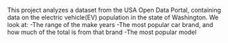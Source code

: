 This project analyzes a dataset from the USA Open Data Portal, containing data on the electric vehicle(EV) population in the state of Washington.
We look at:
-The range of the make years
-The most popular car brand, and how much of the total is from that brand
-The most popular model
